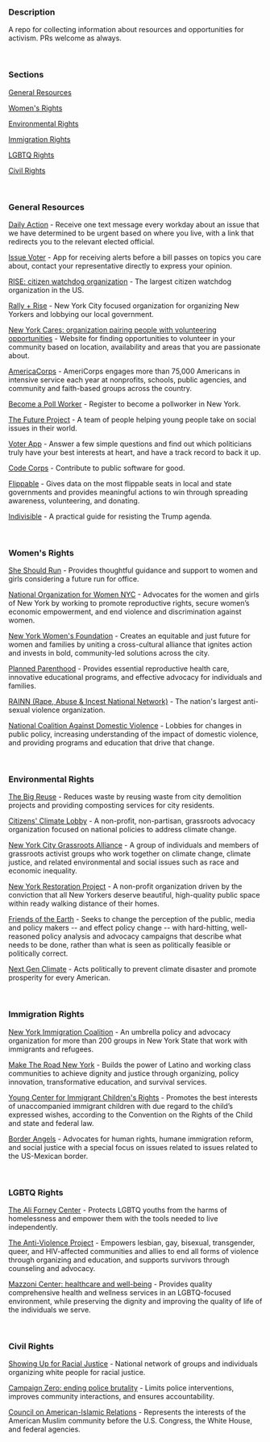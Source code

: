 ### Description

A repo for collecting information about resources and opportunities for activism. PRs welcome as always.


&nbsp;


### Sections

[General Resources](#general)

[Women's Rights](#women)

[Environmental Rights](#environmental)

[Immigration Rights](#immigration)

[LGBTQ Rights](#lgbtq)

[Civil Rights](#civil)


&nbsp;


### <a name="general">General Resources</a>

[Daily Action](https://dailyaction.org/) - Receive one text message every workday about an issue that we have determined to be urgent based on where you live, with a link that redirects you to the relevant elected official.

[Issue Voter](http://issuevoter.org/?mc_cid=a72f38e663&mc_eid=59898ad147) - App for receiving alerts before a bill passes on topics you care about, contact your representative directly to express your opinion.

[RISE: citizen watchdog organization](http://www.risewhenwefall.org/) - The largest citizen watchdog organization in the US.

[Rally + Rise](https://www.rallyandrise.org/) - New York City focused organization for organizing New Yorkers and lobbying our local government.

[New York Cares: organization pairing people with volunteering opportunities](https://www.newyorkcares.org/) - Website for finding opportunities to volunteer in your community based on location, availability and areas that you are passionate about.

[AmericaCorps](https://www.nationalservice.gov/programs/americorps) - AmeriCorps engages more than 75,000 Americans in intensive service each year at nonprofits, schools, public agencies, and community and faith-based groups across the country.

[Become a Poll Worker](https://www.elections.ny.gov/BecomePollworker.html) - Register to become a pollworker in New York.

[The Future Project](http://www.thefutureproject.org/about/) - A team of people helping young people take on social issues in their world.

[Voter App](https://itunes.apple.com/us/app/voter-matchmaking-for-politics/id933655920?mt=8) - Answer a few simple questions and find out which politicians truly have your best interests at heart, and have a track record to back it up.

[Code Corps](https://www.codecorps.org/) - Contribute to public software for good.

[Flippable](https://www.flippable.org) - Gives data on the most flippable seats in local and state governments and provides meaningful actions to win through spreading awareness, volunteering, and donating.

[Indivisible](https://www.indivisibleguide.com/) - A practical guide for resisting the Trump agenda.

&nbsp;

### <a name="women">Women's Rights</a>

[She Should Run](http://incubator.sheshouldrun.org/?mc_cid=a72f38e663&mc_eid=59898ad147) - Provides thoughtful guidance and support to women and girls considering a future run for office.

[National Organization for Women NYC](http://nownyc.org) - Advocates for the women and girls of New York by working to promote reproductive rights, secure women’s economic empowerment, and end violence and discrimination against women.

[New York Women's Foundation](http://nywf.org) - Creates an equitable and just future for women and families by uniting a cross-cultural alliance that ignites action and invests in bold, community-led solutions across the city.

[Planned Parenthood](http://plannedparenthood.org/planned-parenthood-new-york-city) - Provides essential reproductive health care, innovative educational programs, and effective advocacy for individuals and families.

[RAINN (Rape, Abuse & Incest National Network)](https://donate.rainn.org/) - The nation's largest anti-sexual violence organization.

[National Coalition Against Domestic Violence](http://ncadv.org) - Lobbies for changes in public policy, increasing understanding of the impact of domestic violence, and providing programs and education that drive that change.

&nbsp;
### <a name="environmental">Environmental Rights</a>

[The Big Reuse](http://bigreuse.org) - Reduces waste by reusing waste from city demolition projects and providing composting services for city residents.

[Citizens' Climate Lobby](http://citizensclimatelobby.org) - A non-profit, non-partisan, grassroots advocacy organization focused on national policies to address climate change.

[New York City Grassroots Alliance](http://meetup.com/NYC-grassroots-alliance) - A group of individuals and members of grassroots activist groups who work together on climate change, climate justice, and related environmental and social issues such as race and economic inequality.

[New York Restoration Project](http://nyrp.org) - A non-profit organization driven by the conviction that all New Yorkers deserve beautiful, high-quality public space within ready walking distance of their homes.

[Friends of the Earth](http://www.foe.org) - Seeks to change the perception of the public, media and policy makers -- and effect policy change -- with hard-hitting, well-reasoned policy analysis and advocacy campaigns that describe what needs to be done, rather than what is seen as politically feasible or politically correct.

[Next Gen Climate](https://nextgenclimate.org) - Acts politically to prevent climate disaster and promote prosperity for every American.

&nbsp;

### <a name="immigration">Immigration Rights</a>

[New York Immigration Coalition](http://thenyic.org) - An umbrella policy and advocacy organization for more than 200 groups in New York State that work with immigrants and refugees.

[Make The Road New York](http://maketheroadny.org/) - Builds the power of Latino and working class communities to achieve dignity and justice through organizing, policy innovation, transformative education, and survival services.

[Young Center for Immigrant Children's Rights](http://theyoungcenter.org) - Promotes the best interests of unaccompanied immigrant children with due regard to the child’s expressed wishes, according to the Convention on the Rights of the Child and state and federal law.

[Border Angels](http://www.borderangels.org/) - Advocates for human rights, humane immigration reform, and social justice with a special focus on issues related to issues related to the US-Mexican border.

&nbsp;

### <a name="lgbtq">LGBTQ Rights</a>

[The Ali Forney Center](http://aliforneycenter.org) - Protects LGBTQ youths from the harms of homelessness and empower them with the tools needed to live independently.

[The Anti-Violence Project](http://avp.org/) - Empowers lesbian, gay, bisexual, transgender, queer, and HIV-affected communities and allies to end all forms of violence through organizing and education, and supports survivors through counseling and advocacy.

[Mazzoni Center: healthcare and well-being](https://www.mazzonicenter.org) - Provides quality comprehensive health and wellness services in an LGBTQ-focused environment, while preserving the dignity and improving the quality of life of the individuals we serve.

&nbsp;

### <a name="civil"> Civil Rights</a>

[Showing Up for Racial Justice](http://www.showingupforracialjustice.org) - National network of groups and individuals organizing white people for racial justice.

[Campaign Zero: ending police brutality](https://www.joincampaignzero.org) - Limits police interventions, improves community interactions, and ensures accountability.

[Council on American-Islamic Relations](https://www.cair.com) - Represents the interests of the American Muslim community before the U.S. Congress, the White House, and federal agencies.
